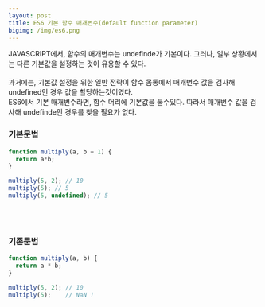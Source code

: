 ```yaml
---
layout: post
title: ES6 기본 함수 매개변수(default function parameter)
bigimg: /img/es6.png
---
```




JAVASCRIPT에서, 함수의 매개변수는 undefinde가 기본이다. 그러나, 일부 상황에서는 다른 기본값을 설정하는 것이 유용할 수 있다.  
<br/>
과거에는, 기본값 설정을 위한 일반 전략이 함수 몸통에서 매개변수 값을 검사해 undefined인 경우 값을 할당하는것이였다.
<br/>
ES6에서 기본 매개변수라면, 함수 머리에 기본값을 둘수있다. 따라서 매개변수 값을 검사해 undefinde인 경우를 찾을 필요가 없다.



### 기본문법
``` javascript
function multiply(a, b = 1) {
  return a*b;
}

multiply(5, 2); // 10
multiply(5); // 5
multiply(5, undefined); // 5
```
<br /><br />

### 기존문법
``` javascript
function multiply(a, b) {
  return a * b;
}

multiply(5, 2); // 10
multiply(5);    // NaN !
```